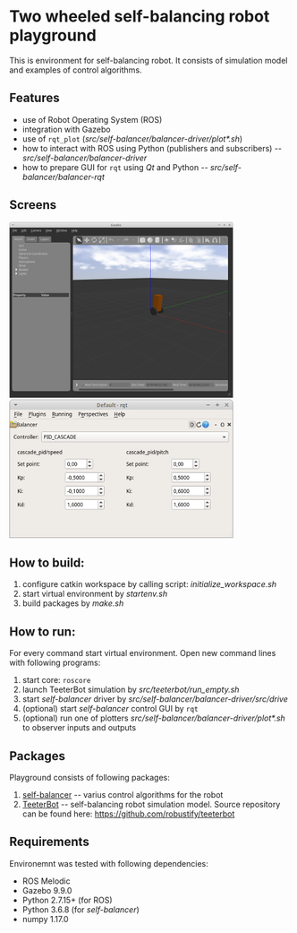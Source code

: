 # Two wheeled self-balancing robot playground

This is environment for self-balancing robot. It consists of simulation model and examples of control algorithms.


## Features

- use of Robot Operating System (ROS)
- integration with Gazebo
- use of ```rqt_plot``` (*src/self-balancer/balancer-driver/plot\*.sh*)
- how to interact with ROS using Python (publishers and subscribers) -- *src/self-balancer/balancer-driver*
- how to prepare GUI for ```rqt``` using *Qt* and Python  -- *src/self-balancer/balancer-rqt*


## Screens

[![Gazebo TeeterBot](doc/screens/gazebo-teeterbot-small.png "Gazebo TeeterBot")](doc/screens/gazebo-teeterbot.png)
[![Balancer GUI](doc/screens/balancer-rqt-small.png "Balancer GUI")](doc/screens/balancer-rqt.png)


## How to build:

1. configure catkin workspace by calling script: *initialize_workspace.sh*
2. start virtual environment by *startenv.sh*
3. build packages by *make.sh*


## How to run:

For every command start virtual environment. Open new command lines with following programs:
1. start core: ```roscore```
2. launch TeeterBot simulation by *src/teeterbot/run_empty.sh*
3. start *self-balancer* driver by *src/self-balancer/balancer-driver/src/drive*
4. (optional) start *self-balancer* control GUI by ```rqt```
5. (optional) run one of plotters *src/self-balancer/balancer-driver/plot\*.sh* to observer inputs and outputs


## Packages

Playground consists of following packages:
1. [self-balancer](src/self-balancer/README.md) -- varius control algorithms for the robot
2. [TeeterBot](src/teeterbot/README.md) -- self-balancing robot simulation model. Source repository can be found here: https://github.com/robustify/teeterbot


## Requirements

Environemnt was tested with following dependencies:
- ROS Melodic
- Gazebo 9.9.0
- Python 2.7.15+ (for ROS)
- Python 3.6.8 (for *self-balancer*)
- numpy 1.17.0
